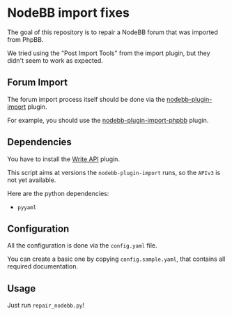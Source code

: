 # NodeBB import fixes

The goal of this repository is to repair a NodeBB forum that was imported from PhpBB.

We tried using the "Post Import Tools" from the import plugin, but they didn't seem
to work as expected.

## Forum Import

The forum import process itself should be done via the [nodebb-plugin-import](https://github.com/akhoury/nodebb-plugin-import) plugin.

For example, you should use the [nodebb-plugin-import-phpbb](https://github.com/psychobunny/nodebb-plugin-import-phpbb) plugin.

## Dependencies

You have to install the [Write API](https://github.com/NodeBB/nodebb-plugin-write-api) plugin.

This script aims at versions the `nodebb-plugin-import` runs, so the `APIv3` is not yet available.

Here are the python dependencies:

* `pyyaml`

## Configuration

All the configuration is done via the `config.yaml` file.

You can create a basic one by copying `config.sample.yaml`, that contains all required documentation.

## Usage

Just run `repair_nodebb.py`!

